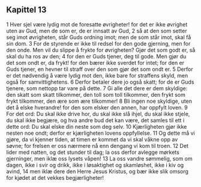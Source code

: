 ## Kapittel 13

1 Hver sjel være lydig mot de foresatte øvrigheter! for det er ikke øvrighet uten av Gud, men de som er, de er innsatt av Gud,
2 så at den som setter seg imot øvrigheten, står Guds ordning imot; men de som står imot, skal få sin dom.
3 For de styrende er ikke til redsel for den gode gjerning, men for den onde. Men vil du slippe å frykte for øvrigheten? Gjør det som godt er, så skal du ha ros av den;
4 for den er Guds tjener, deg til gode. Men gjør du det som ondt er, da frykt! for den bærer ikke sverdet for intet; for den er Guds tjener, en hevner til straff over den som gjør det som ondt er.
5 Derfor er det nødvendig å være lydig mot den, ikke bare for straffens skyld, men også for samvittighetens.
6 Derfor betaler dere jo også skatt; for de er Guds tjenere, som nettopp tar vare på dette.
7 Gi alle det dere er dem skyldige: den skatt som skatt tilkommer, den toll som toll tilkommer, den frykt som frykt tilkommer, den ære som ære tilkommer!
8 Bli ingen noe skyldige, uten det å elske hverandre! for den som elsker den annen, har oppfylt loven.
9 For det ord: Du skal ikke drive hor, du skal ikke slå ihjel, du skal ikke stjele, du skal ikke begjære, og hva andre bud det kan være, det samles til ett i dette ord: Du skal elske din neste som deg selv.
10 Kjærligheten gjør ikke nesten noe ondt; derfor er kjærligheten lovens oppfyllelse.
11 Og dette må vi gjøre, da vi kjenner tiden, at timen er kommet da vi skal våkne opp av søvne; for frelsen er oss nærmere nå enn dengang vi kom til troen.
12 Det lider med natten, og det stunder til dag; la oss derfor avlegge mørkets gjerninger, men iklæ oss lysets våpen!
13 La oss vandre sømmelig, som om dagen, ikke i svir og drikk, ikke i løsaktighet og skamløshet, ikke i kiv og avind,
14 men iklæ dere den Herre Jesus Kristus, og bær ikke slik omsorg for kjødet at det vekkes begjærligheter!
